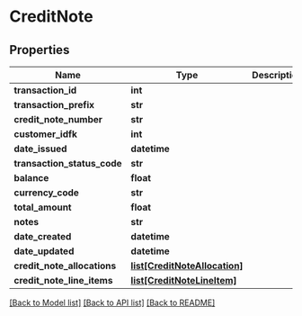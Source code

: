 # CreditNote

## Properties
Name | Type | Description | Notes
------------ | ------------- | ------------- | -------------
**transaction_id** | **int** |  | [optional] 
**transaction_prefix** | **str** |  | [optional] 
**credit_note_number** | **str** |  | [optional] 
**customer_idfk** | **int** |  | [optional] 
**date_issued** | **datetime** |  | [optional] 
**transaction_status_code** | **str** |  | [optional] 
**balance** | **float** |  | [optional] 
**currency_code** | **str** |  | [optional] 
**total_amount** | **float** |  | [optional] 
**notes** | **str** |  | [optional] 
**date_created** | **datetime** |  | [optional] 
**date_updated** | **datetime** |  | [optional] 
**credit_note_allocations** | [**list[CreditNoteAllocation]**](CreditNoteAllocation.md) |  | [optional] 
**credit_note_line_items** | [**list[CreditNoteLineItem]**](CreditNoteLineItem.md) |  | [optional] 

[[Back to Model list]](../README.md#documentation-for-models) [[Back to API list]](../README.md#documentation-for-api-endpoints) [[Back to README]](../README.md)


